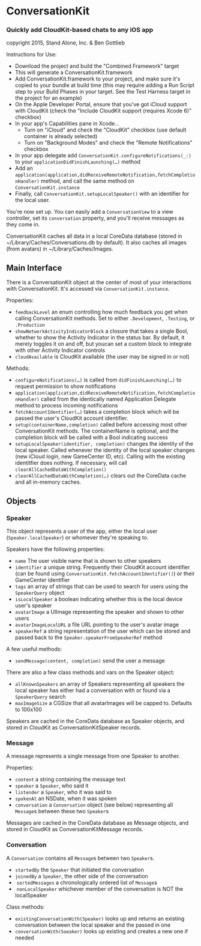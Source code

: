 # ConversationKit

### Quickly add CloudKit-based chats to any iOS app

copyright 2015, Stand Alone, Inc. & Ben Gottlieb

Instructions for Use:


* Download the project and build the "Combined Framework" target
* This will generate a ConversationKit.framework
* Add ConversationKit.framework to your project, and make sure it's copied to your bundle at build time (this may require adding a Run Script step to your Build Phases in your target. See the Test Harness target in the project for an example)
* On the Apple Developer Portal, ensure that you've got iCloud support with CloudKit (check the "Include CloudKit support (requires Xcode 6)" checkbox)
* In your app's Capabilities pane in Xcode…
  * Turn on "iCloud" and check the "CloudKit" checkbox (use default container is already selected)
  * Turn on "Background Modes" and check the "Remote Notifications" checkbox
* In your app delegate add `ConversationKit.configureNotifications(_:)` to your `applicationDidFinishLaunching(…)` method
* Add an `application(application,didReceiveRemoteNotification,fetchCompletionHandler)` method, and call the same method on `ConversationKit.instance`
* Finally, call `ConversationKit.setupLocalSpeaker()` with an identifier for the local user.

You're now set up. You can easily add a `ConversationView` to a view controller, set its `conversation` property, and you'll receive messages as they come in.

ConversationKit caches all data in a local CoreData database (stored in ~/Library/Caches/Conversations.db by default). It also caches all images (from avatars) in ~/Library/Caches/Images.

## Main Interface
There is a ConversationKit object at the center of most of your interactions with ConversationKit. It's accessed via `ConversationKit.instance`.

Properties:

* `feedbackLevel` an enum controlling how much feedback you get when calling ConversationKit methods. Set to either `.Development`, `.Testing`, or `.Production`
* `showNetworkActivityIndicatorBlock` a closure that takes a single Bool, whether to show the Activity Indicator in the status bar. By default, it merely toggles it on and off, but youcan set a custom block to integrate with other Activity Indicator controls
* `cloudAvailable` is CloudKit available (the user may be signed in or not)

Methods:

* `configureNotifications(…)` is called from `didFinishLaunching(…)` to request permission to show notifications
* `application(application,didReceiveRemoteNotification,fetchCompletionHandler)` called from the identically named Application Delegate method to process incoming notifications
* `fetchAccountIdentifier(…)` takes a completion block which will be passed the user's CloudKit account identifier.
* `setup(containerName,completion)` called before accessing most other ConversationKit methods. The containerName is optional, and the completion block will be called with a Bool indicating success
* `setupLocalSpeaker(identifier, completion)` changes the identity of the local speaker. Called whenever the identity of the local speaker changes (new iCloud login, new GameCenter ID, etc). Calling with the existing identitfier does nothing. If necessary, will call `clearAllCachedDataWithCompletion()`
* `clearAllCachedDataWithCompletion(…)` clears out the CoreData cache and all in-memory caches.

## Objects

### Speaker
This object represents a user of the app, either the local user (`Speaker.localSpeaker`) or whomever they're speaking to.

Speakers have the following properties:

* `name` The user visible name that is shown to other speakers
* `identifier` a unique string. Frequently their CloudKit account identifier (can be found using `ConversationKit.fetchAccountIdentifier()`) or their GameCenter identifier
* `tags` an array of strings that can be used to search for users using the `SpeakerQuery` object
* `isLocalSpeaker` a boolean indicating whether this is the local device user's speaker
* `avatarImage` a UIImage representing the speaker and shown to other users
* `avatarImageLocalURL` a file URL pointing to the user's avatar image
* `speakerRef` a string representation of the user which can be stored and passed back to the `Speaker.speakerFromSpeakerRef` method

A few useful methods:
* `sendMessage(content, completion)` send the user a message


There are also a few class methods and vars on the Speaker object:

* `allKnownSpeakers` an array of Speakers representing all speakers the local speaker has either had a conversation with or found via a `SpeakerQuery` search
* `maxImageSize` a CGSize that all avatarImages will be capped to. Defaults to 100x100

Speakers are cached in the CoreData database as Speaker objects, and stored in CloudKit as ConversationKitSpeaker records.


### Message
A message represents a single message from one Speaker to another.

Properties:

* `content` a string containing the message text
* `speaker` a `Speaker`, who said it
* `listender` a `Speaker`, who it was said to
* `spokenAt` an NSDate, when it was spoken
* `conversation` a `Conversation` object (see below) representing all `Message`s between these two `Speaker`s

Messages are cached in the CoreData database as Message objects, and stored in CloudKit as ConversationKitMessage records.

### Conversation
A `Conversation` contains all `Message`s between two `Speaker`s.

* `startedBy` the `Speaker` that initiated the conversation
* `joinedBy` a `Speaker`, the other side of the conversation
*  `sortedMessages` a chronologically ordered list of `Message`s
*  `nonLocalSpeaker` whichever member of the conversation is NOT the localSpeaker

Class methods:

* `existingConversationWith(Speaker)`  looks up and returns an existing conversation between the local speaker and the passed in one
* `conversationWith(Soeaker)` looks up existing and creates a new one if needed
